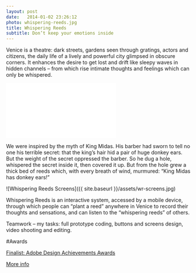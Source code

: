 ```yaml
---
layout: post
date:   2014-01-02 23:26:12
photo: whispering-reeds.jpg
title: Whispering Reeds
subtitle: Don’t keep your emotions inside
---
```


Venice is a theatre: dark streets, gardens seen through gratings, actors and citizens, the daily life of a lively and powerful city glimpsed in obscure corners. It enhances the desire to get lost and drift like sleepy waves in hidden channels – from which rise intimate thoughts and feelings which can only be whispered.

<div class="video-wrapper"><iframe src="//player.vimeo.com/video/28295678?title=0&amp;byline=0&amp;portrait=0"  frameborder="0" allowfullscreen="allowfullscreen"></iframe></div>

We were inspired by the myth of King Midas. His barber had sworn to tell no one his terrible secret: that the king’s hair hid a pair of huge donkey ears. But the weight of the secret oppressed the barber. So he dug a hole, whispered the secret inside it, then covered it up. But from the hole grew a thick bed of reeds which, with every breath of wind, murmured: “King Midas has donkey ears!”

![Whispering Reeds Screens]({{ site.baseurl }}/assets/wr-screens.jpg)

Whispering Reeds is an interactive system, accessed by a mobile device, through which people can “plant a reed” anywhere in Venice to record their thoughts and sensations, and can listen to the “whispering reeds” of others.
 
Teamwork – my tasks: full prototype coding, buttons and screens design, video shooting and editing.

#Awards 

[Finalist: Adobe Design Achievements Awards](http://www.adaagallery.com/damianogui) 

[More info](http://www.interaction-venice.com/projects/iuav10-11Studio1/projects/whispering-reeds/)